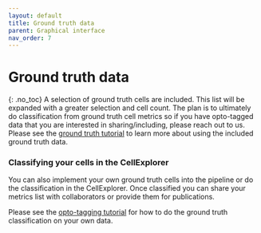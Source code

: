 ```yaml
---
layout: default
title: Ground truth data
parent: Graphical interface
nav_order: 7
---
```

# Ground truth data
{: .no_toc}
A selection of ground truth cells are included. This list will be expanded with a greater selection and cell count. The plan is to ultimately do classification from ground truth cell metrics so if you have opto-tagged data that you are interested in sharing/including, please reach out to us. Please see the [ground truth tutorial]({{"/tutorials/ground-truth-tutorial/"|absolute_url}}) to learn more about using the included ground truth data.

### Classifying your cells in the CellExplorer
You can also implement your own ground truth cells into the pipeline or do the classification in the CellExplorer. Once classified you can share your metrics list with collaborators or provide them for publications. 

Please see the [opto-tagging tutorial]({{"/tutorials/optotagging-tutorial/"|absolute_url}}) for how to do the ground truth classification on your own data.
